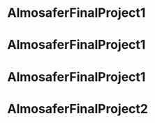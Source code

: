 # AlmosaferFinalProject1
# AlmosaferFinalProject1
# AlmosaferFinalProject1
# AlmosaferFinalProject2
